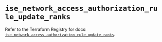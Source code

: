 # `ise_network_access_authorization_rule_update_ranks`

Refer to the Terraform Registry for docs: [`ise_network_access_authorization_rule_update_ranks`](https://registry.terraform.io/providers/ciscodevnet/ise/0.2.11/docs/resources/network_access_authorization_rule_update_ranks).

